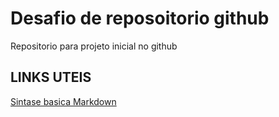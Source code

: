 # Desafio de reposoitorio github
Repositorio para projeto inicial no github

## LINKS UTEIS
 [Sintase basica Markdown](https://www.markdownguide.org/basic-syntax/)
